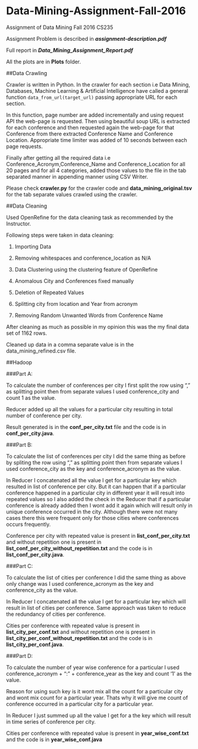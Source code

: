 # Data-Mining-Assignment-Fall-2016
Assignment of Data Mining Fall 2016 CS235

Assignment Problem is described in **_assignment-description.pdf_**

Full report in **_Data\_Mining\_Assignment\_Report.pdf_**

All the plots are in **Plots** folder.

##Data Crawling

Crawler is written in Python. In the crawler for each section i.e Data Mining, Databases,
Machine Learning & Artificial Intelligence have called a general function `data_from_url(target_url)`
passing appropriate URL for each section.

In this function, page number are added incrementally and using request API the web-page is
requested. Then using beautiful soup URL is extracted for each conference and then requested
again the web-page for that Conference from there extracted Conference Name and Conference
Location. Appropriate time limiter was added of 10 seconds between each page requests.

Finally after getting all the required data i.e Conference_Acronym,Conference_Name and
Conference_Location for all 20 pages and for all 4 categories, added those values to the file in the tab
separated manner in appending manner using CSV Writer.

Please check **crawler.py** for the crawler code and **data_mining_original.tsv** for the tab separate values
crawled using the crawler.

##Data Cleaning

Used OpenRefine for the data cleaning task as recommended by the Instructor.

Following steps were taken in data cleaning:

1. Importing Data

2. Removing whitespaces and conference_location as N/A

3. Data Clustering using the clustering feature of OpenRefine

4. Anomalous City and Conferences fixed manually

5. Deletion of Repeated Values

6. Splitting city from location and Year from acronym

7. Removing Random Unwanted Words from Conference Name

After cleaning as much as possible in my opinion this was the my final data set of 1162 rows.

Cleaned up data in a comma separate value is in the data_mining_refined.csv file.

##Hadoop

###Part A: 

To calculate the number of conferences per city I first split the row using “,” as splitting point
then from separate values I used conference_city and count 1 as the value.

Reducer added up all the values for a particular city resulting in total number of conference per city.

Result generated is in the **conf_per_city.txt** file and the code is in **conf_per_city.java**.

###Part B:

To calculate the list of conferences per city I did the same thing as before by spliting the row
using “,” as splitting point then from separate values I used conference_city as the key and
conference_acronym as the value.

In Reducer I concatenated all the value I get for a particular key which resulted in list of conference per
city. But it can happen that if a particular conference happened in a particular city in different year it
will result into repeated values so I also added the check in the Reducer that if a particular conference
is already added then I wont add it again which will result only in unique conference occurred in the
city. Although there were not many cases there this were frequent only for those cities where
conferences occurs frequently.

Conference per city with repeated value is present in **list_conf_per_city.txt** and without repetition one
is present in **list_conf_per_city_without_repetition.txt** and the code is in **list_conf_per_city.java**.

###Part C:

To calculate the list of cities per conference I did the same thing as above only change was I
used conference_acronym as the key and conference_city as the value.

In Reducer I concatenated all the value I get for a particular key which will result in list of cities per
conference. Same approach was taken to reduce the redundancy of cities per conference.

Cities per conference with repeated value is present in **list_city_per_conf.txt** and without repetition
one is present in **list_city_per_conf_without_repetition.txt** and the code is in **list_city_per_conf.java**.

###Part D:

To calculate the number of year wise conference for a particular I used conference_acronym +
“:” + conference_year as the key and count ‘1’ as the value.

Reason for using such key is it wont mix all the count for a particular city and wont mix count for a
particular year. Thats why it will give me count of conference occurred in a particular city for a
particular year.

In Reducer I just summed up all the value I get for a the key which will result in time series of
conference per city.

Cities per conference with repeated value is present in **year_wise_conf.txt** and the code is in
**year_wise_conf.java**